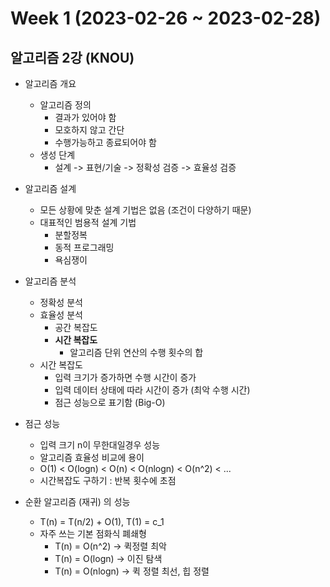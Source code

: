 # Week 1 (2023-02-26 ~ 2023-02-28)

## 알고리즘 2강 (KNOU)
- 알고리즘 개요
    - 알고리즘 정의
        - 결과가 있어야 함
        - 모호하지 않고 간단
        - 수행가능하고 종료되어야 함
    - 생성 단계
        - 설계 -> 표현/기술 -> 정확성 검증 -> 효율성 검증
- 알고리즘 설계
    - 모든 상황에 맞춘 설계 기법은 없음 (조건이 다양하기 때문)
    - 대표적인 범용적 설계 기법
        - 분할정복
        - 동적 프로그래밍
        - 욕심쟁이 
- 알고리즘 분석
    - 정확성 분석
    - 효율성 분석
        - 공간 복잡도 
        - **시간 복잡도**
            - 알고리즘 단위 연산의 수행 횟수의 합
    - 시간 복잡도
        - 입력 크기가 증가하면 수행 시간이 증가
        - 입력 데이터 상태에 따라 시간이 증가 (최악 수행 시간)
        - 점근 성능으로 표기함 (Big-O)

- 점근 성능
    - 입력 크기 n이 무한대일경우 성능
    - 알고리즘 효율성 비교에 용이
    - O(1) < O(logn) < O(n) < O(nlogn) < O(n^2) < ...
    - 시간복잡도 구하기 : 반복 횟수에 초점

- 순환 알고리즘 (재귀) 의 성능
    - T(n) = T(n/2) + O(1), T(1) = c_1
    - 자주 쓰는 기본 점화식 폐쇄형
        - T(n) = O(n^2) -> 퀵정렬 최악
        - T(n) = O(logn) -> 이진 탐색
        - T(n) = O(nlogn) -> 퀵 정렬 최선, 힙 정렬